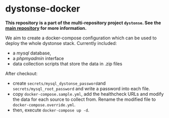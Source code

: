 # dystonse-docker

**This repository is a part of the multi-repository project `dystonse`. See the [main repository](https://github.com/lenaschimmel/dystonse) for more information.**

We aim to create a docker-compose configuration which can be used to deploy the whole dystonse stack. Currently included:
* a _mysql_ database, 
* a _phpmyadmin_ interface
* data collection scripts that store the data in .zip files

After checkout:
* create `secrets/mysql_dystonse_password`and `secrets/mysql_root_password` and write a password into each file. 
* copy `docker-compose.sample.yml`, add the healthcheck URLs and modify the data for each source to collect from. Rename the modified file to `docker-compose.override.yml`.
* then, execute `docker-compose up -d`.
